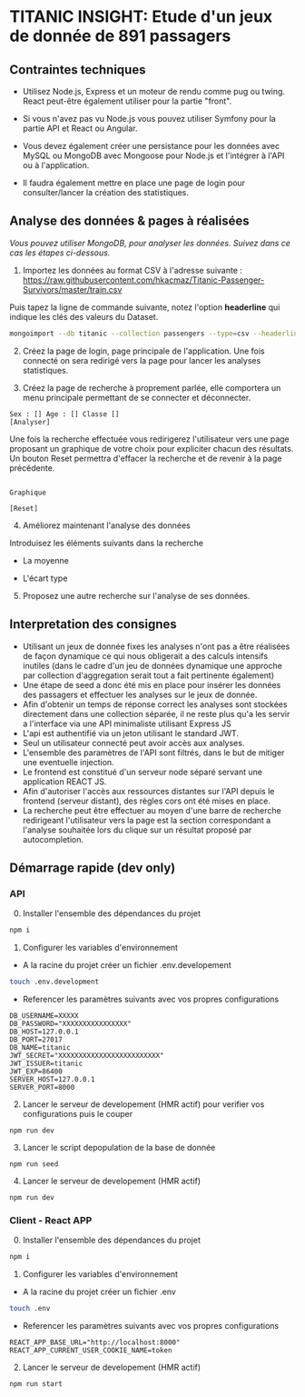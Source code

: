 # TITANIC INSIGHT: Etude d'un jeux de donnée de 891 passagers

## Contraintes techniques

- Utilisez Node.js, Express et un moteur de rendu comme pug ou twing. React peut-être également utiliser pour la partie "front".

- Si vous n'avez pas vu Node.js vous pouvez utiliser Symfony pour la partie API et React ou Angular.

- Vous devez également créer une persistance pour les données avec MySQL ou MongoDB avec Mongoose pour Node.js et l'intégrer à l'API ou à l'application.

- Il faudra également mettre en place une page de login pour consulter/lancer la création des statistiques.

## Analyse des données & pages à réalisées

_Vous pouvez utiliser MongoDB, pour analyser les données. Suivez dans ce cas les étapes ci-dessous._

1. Importez les données au format CSV à l'adresse suivante : https://raw.githubusercontent.com/hkacmaz/Titanic-Passenger-Survivors/master/train.csv

Puis tapez la ligne de commande suivante, notez l'option **headerline** qui indique les clés des valeurs du Dataset.

```bash
mongoimport --db titanic --collection passengers --type=csv --headerline --file train.csv --drop
```

2. Créez la page de login, page principale de l'application. Une fois connecté on sera redirigé vers la page pour lancer les analyses statistiques.

3. Créez la page de recherche à proprement parlée, elle comportera un menu principale permettant de se connecter et déconnecter.

```text
Sex : [] Age : [] Classe []
[Analyser]
```

Une fois la recherche effectuée vous redirigerez l'utilisateur vers une page proposant un graphique de votre choix pour expliciter chacun des résultats. Un bouton Reset permettra d'effacer la recherche et de revenir à la page précédente.

```text

Graphique

[Reset]

```

4. Améliorez maintenant l'analyse des données

Introduisez les éléments suivants dans la recherche

- La moyenne

- L'écart type

5. Proposez une autre recherche sur l'analyse de ses données.

## Interpretation des consignes

- Utilisant un jeux de donnée fixes les analyses n'ont pas a être réalisées de façon dynamique ce qui nous obligerait a des calculs intensifs inutiles (dans le cadre d'un jeu de données dynamique une approche par collection d'aggregation serait tout a fait pertinente également)
- Une étape de seed a donc été mis en place pour insérer les données des passagers et effectuer les analyses sur le jeux de donnée.
- Afin d'obtenir un temps de réponse correct les analyses sont stockées directement dans une collection séparée, il ne reste plus qu'a les servir a l'interface via une API minimaliste utilisant Express JS
- L'api est authentifié via un jeton utilisant le standard JWT.
- Seul un utilisateur connecté peut avoir accès aux analyses.
- L'ensemble des paramètres de l'API sont filtrés, dans le but de mitiger une eventuelle injection.
- Le frontend est constitué d'un serveur node séparé servant une application REACT JS.
- Afin d'autoriser l'accès aux ressources distantes sur l'API depuis le frontend (serveur distant), des règles cors ont été mises en place.
- La recherche peut être effectuer au moyen d'une barre de recherche redirigeant l'utilisateur vers la page est la section correspondant a l'analyse souhaitée lors du clique sur un résultat proposé par autocompletion.

## Démarrage rapide (dev only)

### API

0. Installer l'ensemble des dépendances du projet

```bash
npm i
```

1. Configurer les variables d'environnement

- A la racine du projet créer un fichier .env.developement

```bash
touch .env.development
```

- Referencer les paramètres suivants avec vos propres configurations

```
DB_USERNAME=XXXXX
DB_PASSWORD="XXXXXXXXXXXXXXXX"
DB_HOST=127.0.0.1
DB_PORT=27017
DB_NAME=titanic
JWT_SECRET="XXXXXXXXXXXXXXXXXXXXXXXXX"
JWT_ISSUER=titanic
JWT_EXP=86400
SERVER_HOST=127.0.0.1
SERVER_PORT=8000
```

2. Lancer le serveur de developement (HMR actif) pour verifier vos configurations puis le couper

```
npm run dev
```

3. Lancer le script depopulation de la base de donnée

```
npm run seed
```

4. Lancer le serveur de developement (HMR actif)

```
npm run dev
```

### Client - React APP

0. Installer l'ensemble des dépendances du projet

```bash
npm i
```

1. Configurer les variables d'environnement

- A la racine du projet créer un fichier .env

```bash
touch .env
```

- Referencer les paramètres suivants avec vos propres configurations

```
REACT_APP_BASE_URL="http://localhost:8000"
REACT_APP_CURRENT_USER_COOKIE_NAME=token
```

2. Lancer le serveur de developement (HMR actif)

```
npm run start
```
